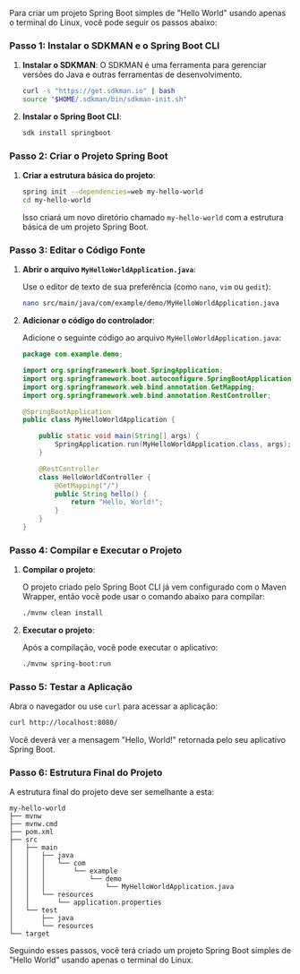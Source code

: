 Para criar um projeto Spring Boot simples de "Hello World" usando apenas o terminal do Linux, você pode seguir os passos abaixo:

### Passo 1: Instalar o SDKMAN e o Spring Boot CLI

1. **Instalar o SDKMAN**:
   O SDKMAN é uma ferramenta para gerenciar versões do Java e outras ferramentas de desenvolvimento.
   
   ```sh
   curl -s "https://get.sdkman.io" | bash
   source "$HOME/.sdkman/bin/sdkman-init.sh"
   ```

2. **Instalar o Spring Boot CLI**:
   
   ```sh
   sdk install springboot
   ```

### Passo 2: Criar o Projeto Spring Boot

1. **Criar a estrutura básica do projeto**:
   
   ```sh
   spring init --dependencies=web my-hello-world
   cd my-hello-world
   ```

   Isso criará um novo diretório chamado `my-hello-world` com a estrutura básica de um projeto Spring Boot.

### Passo 3: Editar o Código Fonte

1. **Abrir o arquivo `MyHelloWorldApplication.java`**:
   
   Use o editor de texto de sua preferência (como `nano`, `vim` ou `gedit`):

   ```sh
   nano src/main/java/com/example/demo/MyHelloWorldApplication.java
   ```

2. **Adicionar o código do controlador**:

   Adicione o seguinte código ao arquivo `MyHelloWorldApplication.java`:

   ```java
   package com.example.demo;

   import org.springframework.boot.SpringApplication;
   import org.springframework.boot.autoconfigure.SpringBootApplication;
   import org.springframework.web.bind.annotation.GetMapping;
   import org.springframework.web.bind.annotation.RestController;

   @SpringBootApplication
   public class MyHelloWorldApplication {

       public static void main(String[] args) {
           SpringApplication.run(MyHelloWorldApplication.class, args);
       }

       @RestController
       class HelloWorldController {
           @GetMapping("/")
           public String hello() {
               return "Hello, World!";
           }
       }
   }
   ```

### Passo 4: Compilar e Executar o Projeto

1. **Compilar o projeto**:
   
   O projeto criado pelo Spring Boot CLI já vem configurado com o Maven Wrapper, então você pode usar o comando abaixo para compilar:

   ```sh
   ./mvnw clean install
   ```

2. **Executar o projeto**:
   
   Após a compilação, você pode executar o aplicativo:

   ```sh
   ./mvnw spring-boot:run
   ```

### Passo 5: Testar a Aplicação

Abra o navegador ou use `curl` para acessar a aplicação:

```sh
curl http://localhost:8080/
```

Você deverá ver a mensagem "Hello, World!" retornada pelo seu aplicativo Spring Boot.

### Passo 6: Estrutura Final do Projeto

A estrutura final do projeto deve ser semelhante a esta:

```
my-hello-world
├── mvnw
├── mvnw.cmd
├── pom.xml
├── src
│   ├── main
│   │   ├── java
│   │   │   └── com
│   │   │       └── example
│   │   │           └── demo
│   │   │               └── MyHelloWorldApplication.java
│   │   └── resources
│   │       └── application.properties
│   └── test
│       ├── java
│       └── resources
└── target
```

Seguindo esses passos, você terá criado um projeto Spring Boot simples de "Hello World" usando apenas o terminal do Linux.
